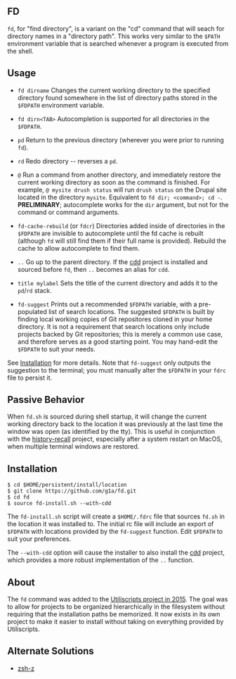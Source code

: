 ## FD

`fd`, for "find directory", is a variant on the "cd" command that will seach for directory names in a "directory path". This works very similar to the `$PATH` environment variable that is searched whenever a program is executed from the shell.

## Usage

- `fd dirname`
Changes the current working directory to the specified directory found somewhere in the list of directory paths stored in the `$FDPATH` environment variable.

- `fd dirn<TAB>`
Autocompletion is supported for all directories in the `$FDPATH`.

- `pd`
Return to the previous directory (wherever you were prior to running `fd`).

- `rd`
Redo directory -- reverses a `pd`.

- `@`
Run a command from another directory, and immediately restore the current working directory as soon as the command is finished. For example, `@ mysite drush status` will run `drush status` on the Drupal site located in the directory `mysite`. Equivalent to `fd dir; <command>; cd -`. **PRELIMINARY**; autocomplete works for the `dir` argument, but not for the command or command arguments.

- `fd-cache-rebuild` (or `fdcr`)
Directories added inside of directories in the `$FDPATH` are invisible to autocomplete until the fd cache is rebuilt (although `fd` will still find them if their full name is provided). Rebuild the cache to allow autocomplete to find them.

- `..`
Go up to the parent directory. If the [cdd](https://github.com/scriptworld/cdd) project is installed and sourced before `fd`, then `..` becomes an alias for `cdd`.

- `title mylabel`
Sets the title of the current directory and adds it to the `pd`/`rd` stack.

- `fd-suggest`
Prints out a recommended `$FDPATH` variable, with a pre-populated list of search locations. The suggested `$FDPATH` is built by finding local working copies of Git repositores cloned in your home directory. It is not a requirement that search locations only include projects backed by Git repositories; this is merely a common use case, and therefore serves as a good starting point. You may hand-edit the `$FDPATH` to suit your needs.

See [Installation](#installation) for more details. Note that `fd-suggest` only outputs the suggestion to the terminal; you must manually alter the `$FDPATH` in your `fdrc` file to persist it.

## Passive Behavior

When `fd.sh` is sourced during shell startup, it will change the current working directory back to the location it was previously at the last time the window was open (as identified by the tty). This is useful in conjunction with the [history-recall](https://github.com/g1a/history-recall) project, especially after a system restart on MacOS, when multiple terminal windows are restored.

## Installation

```
$ cd $HOME/persistent/install/location
$ git clone https://github.com/g1a/fd.git
$ cd fd
$ source fd-install.sh --with-cdd
```

The `fd-install.sh` script will create a `$HOME/.fdrc` file that sources `fd.sh` in the location it was installed to. The initial rc file will include an export of `$FDPATH` with locations provided by the `fd-suggest` function. Edit `$FDPATH` to suit your preferences.

The `--with-cdd` option will cause the installer to also install the [cdd](https://github.com/scriptworld/cdd) project, which provides a more robust implementation of the `..` function.

## About

The `fd` command was added to the [Utiliscripts project in 2015](https://github.com/greg-1-anderson/utiliscripts/commit/e2c02f5). The goal was to allow for projects to be organized hierarchically in the filesystem without requiring that the installation paths be memorized. It now exists in its own project to make it easier to install without taking on everything provided by Utiliscripts.

## Alternate Solutions

- [zsh-z](https://github.com/agkozak/zsh-z)
